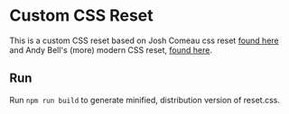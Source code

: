 # Custom CSS Reset

This is a custom CSS reset based on Josh Comeau css reset [found here](https://www.joshwcomeau.com/css/custom-css-reset/) and Andy Bell's (more) modern CSS reset, [found here](https://piccalil.li/blog/a-more-modern-css-reset/).

## Run

Run `npm run build` to generate minified, distribution version of reset.css.
